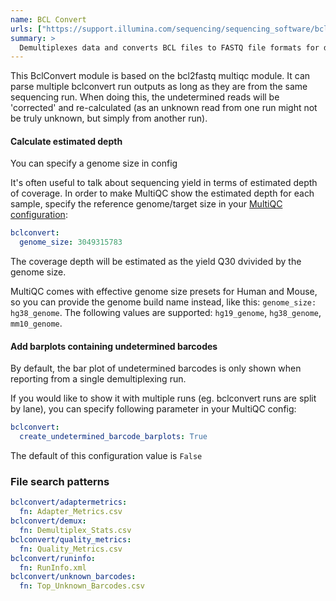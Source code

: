 ```yaml
---
name: BCL Convert
urls: ["https://support.illumina.com/sequencing/sequencing_software/bcl-convert.html"]
summary: >
  Demultiplexes data and converts BCL files to FASTQ file formats for downstream analysis
---
```


<!--
~~~~~ DO NOT EDIT ~~~~~
This file is autogenerated from the MultiQC module python docstring.
Do not edit the markdown, it will be overwritten.

File path for the source of this content: multiqc/modules/bclconvert/bclconvert.py
~~~~~~~~~~~~~~~~~~~~~~~
-->

This BclConvert module is based on the bcl2fastq multiqc module. It can parse multiple
bclconvert run outputs as long as they are from the same sequencing run. When doing this,
the undetermined reads will be 'corrected' and re-calculated (as an unknown read from
one run might not be truly unknown, but simply from another run).

#### Calculate estimated depth

You can specify a genome size in config

It's often useful to talk about sequencing yield in terms of estimated depth of coverage.
In order to make MultiQC show the estimated depth for each sample, specify the reference genome/target size in
your [MultiQC configuration](http://multiqc.info/docs/#configuring-multiqc):

```yaml
bclconvert:
  genome_size: 3049315783
```

The coverage depth will be estimated as the yield Q30 dvivided by the genome size.

MultiQC comes with effective genome size presets for Human and Mouse, so you can
provide the genome build name instead, like this: `genome_size: hg38_genome`. The
following values are supported: `hg19_genome`, `hg38_genome`, `mm10_genome`.

#### Add barplots containing undetermined barcodes

By default, the bar plot of undetermined barcodes is only shown when reporting from a single demultiplexing run.

If you would like to show it with multiple runs (eg. bclconvert runs are split by lane),
you can specify following parameter in your MultiQC config:

```yaml
bclconvert:
  create_undetermined_barcode_barplots: True
```

The default of this configuration value is `False`

### File search patterns

```yaml
bclconvert/adaptermetrics:
  fn: Adapter_Metrics.csv
bclconvert/demux:
  fn: Demultiplex_Stats.csv
bclconvert/quality_metrics:
  fn: Quality_Metrics.csv
bclconvert/runinfo:
  fn: RunInfo.xml
bclconvert/unknown_barcodes:
  fn: Top_Unknown_Barcodes.csv
```
